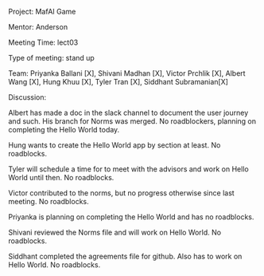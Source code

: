 Project: MafAI Game

Mentor: Anderson

Meeting Time: lect03

Type of meeting: stand up

Team: Priyanka Ballani [X], Shivani Madhan [X], Victor Prchlik [X], Albert Wang [X], Hung Khuu [X], Tyler Tran [X], Siddhant Subramanian[X]

Discussion:

Albert has made a doc in the slack channel to document the user journey and such. His branch for Norms was merged. No roadblockers, planning on completing the Hello World today.

Hung wants to create the Hello World app by section at least. No roadblocks.

Tyler will schedule a time for to meet with the advisors and work on Hello World until then. No roadblocks.

Victor contributed to the norms, but no progress otherwise since last meeting. No roadblocks.

Priyanka is planning on completing the Hello World and has no roadblocks.

Shivani reviewed the Norms file and will work on Hello World. No roadblocks.

Siddhant completed the agreements file for github. Also has to work on Hello World. No roadblocks.